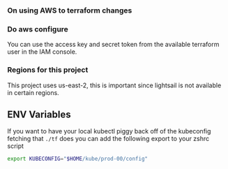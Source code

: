 ### On using AWS to terraform changes

### Do aws configure 
You can use the access key and secret token from the available terraform user in the IAM console.

### Regions for this project
This project uses us-east-2, this is important since lightsail is not available in certain regions.

## ENV Variables
If you want to have your local kubectl piggy back off of the kubeconfig fetching that `./tf` does you can
add the following export to your zshrc script

```bash
export KUBECONFIG="$HOME/kube/prod-00/config"
```